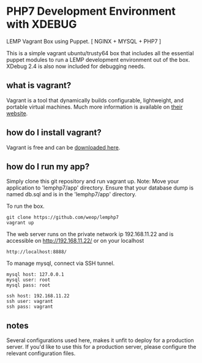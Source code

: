 # PHP7 Development Environment with XDEBUG
LEMP Vagrant Box using Puppet. [ NGINX + MYSQL + PHP7 ]

This is a simple vagrant ubuntu/trusty64 box that includes all the essential puppet modules to run a LEMP development environment out of the box. XDebug 2.4 is also now included for debugging needs.

## what is vagrant?

Vagrant is a tool that dynamically builds configurable, lightweight, and portable virtual machines. Much more information is available on [their website](http://www.vagrantup.com).

## how do I install vagrant?

Vagrant is free and can be [downloaded here](http://www.vagrantup.com/).

## how do I run my app?

Simply clone this git repository and run vagrant up. Note: Move your application to 'lemphp7/app' directory. Ensure that your database dump is named db.sql and is in the 'lemphp7/app' directory.

To run the box.

```
git clone https://github.com/weop/lemphp7
vagrant up
```

The web server runs on the private network ip 192.168.11.22 and is accessible on http://192.168.11.22/ or on your localhost
```
http://localhost:8888/
```

To manage mysql, connect via SSH tunnel.
```
mysql host: 127.0.0.1
mysql user: root
mysql pass: root

ssh host: 192.168.11.22
ssh user: vagrant
ssh pass: vagrant
```

## notes

Several configurations used here, makes it unfit to deploy for a production server. If you'd like to use this for a production server, please configure the relevant configuration files.
